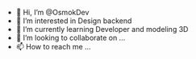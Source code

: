 - 👋 Hi, I’m @OsmokDev
- 👀 I’m interested in Design backend
- 🌱 I’m currently learning Developer and modeling 3D
- 💞️ I’m looking to collaborate on ...
- 📫 How to reach me ...

<!---
OsmokDev/OsmokDev is a ✨ special ✨ repository because its `README.md` (this file) appears on your GitHub profile.
You can click the Preview link to take a look at your changes.
--->
